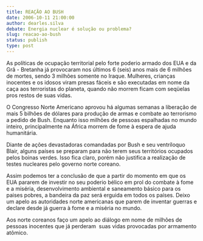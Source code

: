 ```yaml
---
title: REAÇÃO AO BUSH
date: 2006-10-11 21:00:00
author: dearles.silva
debate: Energia nuclear é solução ou problema?
slug: reacao-ao-bush
status: publish 
type: post
---
```


As políticas de ocupação territorial pelo forte poderio armado dos EUA e da Grã - Bretanha já provocaram nos últimos 6 (seis) anos mais de 6 milhões de mortes, sendo 3 milhões somente no Iraque. Mulheres, crianças inocentes e os idosos viram presas fáceis e são executadas em nome da caça aos terroristas do planeta, quando não morrem ficam com seqüelas pros restos de suas vidas.


O Congresso Norte Americano aprovou há algumas semanas a liberação de mais 5 bilhões de dólares para produção de armas e combate ao terrorismo a pedido de Bush. Enquanto isso milhões de pessoas espalhadas no mundo inteiro, principalmente na África morrem de fome à espera de ajuda humanitária. 


Diante de ações devastadoras comandadas por Bush e seu ventríloquo Blair, alguns países se preparam para não terem seus territórios ocupados pelos boinas verdes. Isso fica claro, porém não justifica a realização de testes nucleares pelo governo norte coreano.


Assim podemos ter a conclusão de que a partir do momento em que os EUA pararem de investir no seu poderio bélico em prol do combate à fome e a miséria, desenvolvimento ambiental e saneamento básico para os paises pobres, a bandeira da paz será erguida em todos os países. Deixo um apelo as autoridades norte americanas que parem de inventar guerras e declare desde já guerra à fome e a miséria no mundo.


Aos norte coreanos faço um apelo ao diálogo em nome de milhões de pessoas inocentes que já perderam  suas vidas provocadas por armamento atômico.



